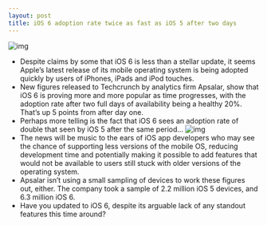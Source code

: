 ```yaml
---
layout: post
title: iOS 6 adoption rate twice as fast as iOS 5 after two days
---
```

![img](http://media.idownloadblog.com/wp-content/uploads/2012/09/title_2x-e1348026393816.png)
* Despite claims by some that iOS 6 is less than a stellar update, it seems Apple’s latest release of its mobile operating system is being adopted quickly by users of iPhones, iPads and iPod touches.
* New figures released to Techcrunch by analytics firm Apsalar, show that iOS 6 is proving more and more popular as time progresses, with the adoption rate after two full days of availability being a healthy 20%. That’s up 5 points from after day one.
* Perhaps more telling is the fact that iOS 6 sees an adoption rate of double that seen by iOS 5 after the same period…
![img](http://media.idownloadblog.com/wp-content/uploads/2012/09/ios-6-adoption.png)
* The news will be music to the ears of iOS app developers who may see the chance of supporting less versions of the mobile OS, reducing development time and potentially making it possible to add features that would not be available to users still stuck with older versions of the operating system.
* Apsalar isn’t using a small sampling of devices to work these figures out, either. The company took a sample of 2.2 million iOS 5 devices, and 6.3 million iOS 6.
* Have you updated to iOS 6, despite its arguable lack of any standout features this time around?

